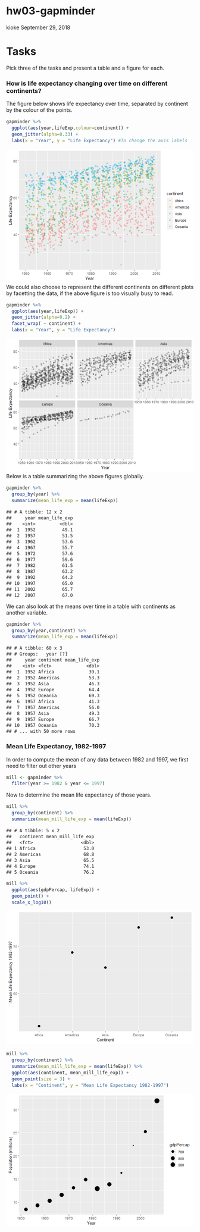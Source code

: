 hw03-gapminder
================
kioke
September 29, 2018

Tasks
=====

Pick three of the tasks and present a table and a figure for each.

### How is life expectancy changing over time on different continents?

The figure below shows life expectancy over time, separated by continent by the colour of the points.

``` r
gapminder %>% 
  ggplot(aes(year,lifeExp,colour=continent)) +
  geom_jitter(alpha=0.33) +
  labs(x = "Year", y = "Life Expectancy") #To change the axis labels
```

![](hw03-jkioke_files/figure-markdown_github/unnamed-chunk-1-1.png) We could also choose to represent the different continents on different plots by facetting the data, if the above figure is too visually busy to read.

``` r
gapminder %>% 
  ggplot(aes(year,lifeExp)) +
  geom_jitter(alpha=0.2) +
  facet_wrap( ~ continent) +
  labs(x = "Year", y = "Life Expectancy")
```

![](hw03-jkioke_files/figure-markdown_github/unnamed-chunk-2-1.png) Below is a table summarizing the above figures globally.

``` r
gapminder %>% 
  group_by(year) %>% 
  summarize(mean_life_exp = mean(lifeExp))
```

    ## # A tibble: 12 x 2
    ##     year mean_life_exp
    ##    <int>         <dbl>
    ##  1  1952          49.1
    ##  2  1957          51.5
    ##  3  1962          53.6
    ##  4  1967          55.7
    ##  5  1972          57.6
    ##  6  1977          59.6
    ##  7  1982          61.5
    ##  8  1987          63.2
    ##  9  1992          64.2
    ## 10  1997          65.0
    ## 11  2002          65.7
    ## 12  2007          67.0

We can also look at the means over time in a table with continents as another variable.

``` r
gapminder %>% 
  group_by(year,continent) %>% 
  summarize(mean_life_exp = mean(lifeExp))
```

    ## # A tibble: 60 x 3
    ## # Groups:   year [?]
    ##     year continent mean_life_exp
    ##    <int> <fct>             <dbl>
    ##  1  1952 Africa             39.1
    ##  2  1952 Americas           53.3
    ##  3  1952 Asia               46.3
    ##  4  1952 Europe             64.4
    ##  5  1952 Oceania            69.3
    ##  6  1957 Africa             41.3
    ##  7  1957 Americas           56.0
    ##  8  1957 Asia               49.3
    ##  9  1957 Europe             66.7
    ## 10  1957 Oceania            70.3
    ## # ... with 50 more rows

### Mean Life Expectancy, 1982-1997

In order to compute the mean of any data between 1982 and 1997, we first need to filter out other years

``` r
mill <- gapminder %>% 
  filter(year >= 1982 & year <= 1997)
```

Now to determine the mean life expectancy of those years.

``` r
mill %>% 
  group_by(continent) %>% 
  summarize(mean_mill_life_exp = mean(lifeExp))
```

    ## # A tibble: 5 x 2
    ##   continent mean_mill_life_exp
    ##   <fct>                  <dbl>
    ## 1 Africa                  53.0
    ## 2 Americas                68.8
    ## 3 Asia                    65.5
    ## 4 Europe                  74.1
    ## 5 Oceania                 76.2

``` r
mill %>% 
  ggplot(aes(gdpPercap, lifeExp)) +
  geom_point() + 
  scale_x_log10()
```

![](hw03-jkioke_files/figure-markdown_github/unnamed-chunk-7-1.png)

``` r
mill %>% 
  group_by(continent) %>% 
  summarize(mean_mill_life_exp = mean(lifeExp)) %>% 
  ggplot(aes(continent, mean_mill_life_exp)) +
  geom_point(size = 3) +
  labs(x = "Continent", y = "Mean Life Expectancy 1982-1997")
```

![](hw03-jkioke_files/figure-markdown_github/unnamed-chunk-8-1.png)
